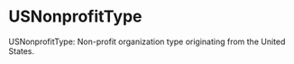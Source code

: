 # USNonprofitType

USNonprofitType: Non-profit organization type originating from the United States.
